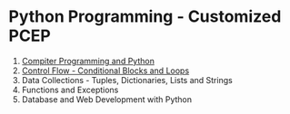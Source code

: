 # Python Programming - Customized PCEP

1. [Compiter Programming and Python](https://github.com/asmalizaa/pythoncustomized/blob/main/Chapter1.md)
2. [Control Flow - Conditional Blocks and Loops](https://github.com/asmalizaa/pythoncustomized/blob/main/Chapter2.md)
3. Data Collections - Tuples, Dictionaries, Lists and Strings
4. Functions and Exceptions
5. Database and Web Development with Python
